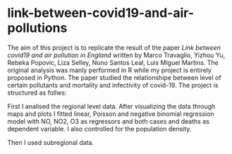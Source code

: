 # link-between-covid19-and-air-pollutions
The aim of this project is to replicate the result of the paper _Link between covid19 and air pollution in England_ written by Marco Travaglio, Yizhou Yu, Rebeka Popovic, Liza Selley, Nuno Santos Leal, Luis Miguel Martins. The original analysis was manly performed in R while my project is entirely proposed in Python. 
The paper studied the relationshipe between level of certain pollutants and mortality and infectivity of covid-19. The project is structured as follws:

First I analised the regional level data. After visualizing the data through maps and plots I fitted linear, Poisson and negative binomial regression model with NO, NO2, O3 as regressors and both cases and deaths as dependent variable. I also controlled for the population density. 

Then I used subregional data. 

